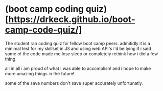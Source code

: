 # (boot camp coding quiz) [https://drkeck.github.io/boot-camp-code-quiz/]
The student ran coding quiz for fellow boot camp peers.
admitidly it is a minimal test for my skillset in JS and using web API's
i'd be lying if i said some of the code made me lose sleep or completely rethink
how i did a few thing.

all in all i am proud of what i was able to accomplish!
and i hope to make more amazing things in the future!

some of the save numbers don't save super accurately unfortunatly.



